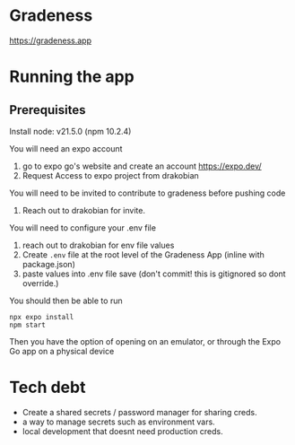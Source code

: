 # Gradeness

https://gradeness.app

# Running the app

## Prerequisites

Install node: v21.5.0 (npm 10.2.4)

You will need an expo account

1.  go to expo go's website and create an account https://expo.dev/
2.  Request Access to expo project from drakobian

You will need to be invited to contribute to gradeness before pushing code

1. Reach out to drakobian for invite.

You will need to configure your .env file
1. reach out to drakobian for env file values
2. Create `.env` file at the root level of the Gradeness App (inline with package.json)
3. paste values into .env file save (don't commit! this is gitignored so dont override.)

You should then be able to run

```
npx expo install
npm start
```

Then you have the option of opening on an emulator, or through the Expo Go app on a physical device

# Tech debt

- Create a shared secrets / password manager for sharing creds. 
- a way to manage secrets such as environment vars. 
- local development that doesnt need production creds. 
